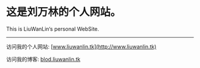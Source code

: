 # 这是刘万林的个人网站。

This is LiuWanLin‘s personal WebSite.

---

访问我的个人网站:  [www.liuwanlin.tk](http://www.liuwanlin.tk)

访问我的博客:  [blod.liuwanlin.tk](http://blog.liuwanlin.tk)